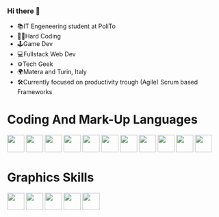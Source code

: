 ### Hi there 👋

* 📚IT Engeneering student at PoliTo
* 👨‍💻Hard Coding
* 🕹️Game Dev
* 💻Fullstack Web Dev
* ⚙️Tech Geek 
* 🌍Matera and Turin, Italy
* 🛠️Currently focused on productivity trough (Agile) Scrum based Frameworks

# Coding And Mark-Up Languages

<link rel="stylesheet" href="https://cdn.jsdelivr.net/gh/devicons/devicon@v2.15.1/devicon.min.css">          
<p align="left">
<picture><img src="https://cdn.jsdelivr.net/gh/devicons/devicon/icons/c/c-original.svg" width="40"/></picture>   
<picture><img src="https://cdn.jsdelivr.net/gh/devicons/devicon/icons/cplusplus/cplusplus-original.svg" width="40"/></picture>
<picture><img src="https://cdn.jsdelivr.net/gh/devicons/devicon/icons/csharp/csharp-original.svg" width="40"/></picture>
<picture><img src="https://cdn.jsdelivr.net/gh/devicons/devicon/icons/java/java-original.svg" width="40"/></picture>
<picture><img src="https://cdn.jsdelivr.net/gh/devicons/devicon/icons/python/python-original.svg" width="40"/></picture>
<picture><img src="https://cdn.jsdelivr.net/gh/devicons/devicon/icons/html5/html5-original.svg" width="40"/></picture>
<picture><img src="https://cdn.jsdelivr.net/gh/devicons/devicon/icons/css3/css3-original.svg" width="40"/></picture>
<picture><img src="https://cdn.jsdelivr.net/gh/devicons/devicon/icons/javascript/javascript-original.svg" width="40"/></picture>
<picture><img src="https://cdn.jsdelivr.net/gh/devicons/devicon/icons/php/php-plain.svg" width="40"/></picture>
<picture><img src="https://cdn.jsdelivr.net/gh/devicons/devicon/icons/mysql/mysql-plain.svg" width="40"/></picture>
<picture><img src="https://cdn.jsdelivr.net/gh/devicons/devicon/icons/git/git-original.svg" width="40"/></picture>
</p>
  
# Graphics Skills
<link rel="stylesheet" href="https://cdn.jsdelivr.net/gh/devicons/devicon@v2.15.1/devicon.min.css">          
<p align="left">
<picture><img src="https://cdn.jsdelivr.net/gh/devicons/devicon/icons/photoshop/photoshop-plain.svg" width="40"/></picture>    
<picture><img src="https://cdn.jsdelivr.net/gh/devicons/devicon/icons/illustrator/illustrator-plain.svg" width="40"/></picture> 
<picture><img src="https://cdn.jsdelivr.net/gh/devicons/devicon/icons/aftereffects/aftereffects-original.svg" width="40"/></picture> 
<picture><img src="https://cdn.jsdelivr.net/gh/devicons/devicon/icons/premierepro/premierepro-original.svg" width="40"/></picture> 
<picture><img src="https://cdn.jsdelivr.net/gh/devicons/devicon/icons/blender/blender-original.svg" width="40"/></picture> 
</p>
